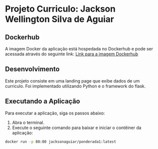 # Projeto Curriculo: Jackson Wellington Silva de Aguiar

## Dockerhub
A imagem Docker da aplicação está hospedada no Dockerhub e pode ser acessada através do seguinte link: [Link para a imagem Dockerhub](https://hub.docker.com/r/jacksonaguiar/pondedara1/)

## Desenvolvimento
Este projeto consiste em uma landing page que exibe dados de um curriculo. Foi implementado utilizando Python e o framework do flask. 

## Executando a Aplicação
Para executar a aplicação, siga os passos abaixo:

1. Abra o terminal.
2. Execute o seguinte comando para baixar e iniciar o contêiner da aplicação:

```bash
docker run -p 80:80 jacksonaguiar/ponderada1:latest

